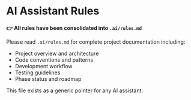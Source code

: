 # AI Assistant Rules

**👉 All rules have been consolidated into `.ai/rules.md`**

Please read `.ai/rules.md` for complete project documentation including:
- Project overview and architecture
- Code conventions and patterns
- Development workflow
- Testing guidelines
- Phase status and roadmap

This file exists as a generic pointer for any AI assistant.
